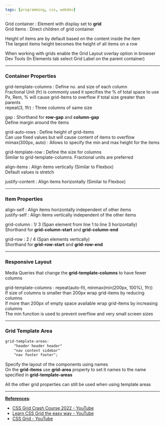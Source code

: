 ```yaml
---
tags: [programming, css, webdev]
---
```


Grid container : Element with display set to **grid**  
Grid Items : Direct children of grid container

Height of items are by default based on the content inside the item  
The largest items height becomes the height of all items on a row

When working with grids enable the Grid Layout overlay option in browser Dev Tools (In Elements tab select Grid Label on the parent container)

---

### Container Properties

grid-template-columns : Define no. and size of each column  
Fractional Unit (fr) is commonly used it specifies the % of total space to use  
Px, Rem, % will cause grid-items to overflow if total size greater than parents  
repeat(3, 1fr) : Three columns of same size

gap : Shorthand for **row-gap** and **column-gap**  
Define margin around the items

grid-auto-rows : Define height of grid-items  
Can use fixed values but will cause content of items to overflow  
mimax(300px, auto) : Allows to specify the min and max height for the items

grid-template-row : Define the size for columns  
Similar to grid-template-columns. Fractional units are preferred

align-items : Align items vertically (Similar to Flexbox)  
Default values is stretch

justify-content : Align items horizontally (Similar to Flexbox)

---

### Item Properties

align-self : Align items horizontally independent of other items  
justify-self : Align items vertically independent of the other items

grid-column : 1/ 3 (Span element from line 1 to line 3  horizontally)  
Shorthand for **grid-column-start** and **grid-column-end**

grid-row : 2 / 4 (Span elements vertically)  
Shorthand for **grid-row-start** and **grid-row-end**

---

### Responsive Layout

Media Queries that change the **grid-template-columns** to have fewer columns

grid-template-columns : repeat(auto-fit, minmax(min(200px, 100%), 1fr))  
If size of columns is smaller than 200px wrap grid-items by reducing columns  
If more than 200px of empty space available wrap grid-items by increasing columns  
The min function is used to prevent overflow and very small screen sizes

---

### Grid Template Area

````css
grid-template-areas:
	"header header header"
	"nav content sidebar"
	"nav footer footer";
````

Specify the layout of the components using names  
On the **grid-items** use **grid-area** property to set it names to the name specified in **grid-template-areas**

All the other grid properties can still be used when using template areas

---

**<u>References</u>**:

* [CSS Grid Crash Course 2022 - YouTube](https://www.youtube.com/watch?v=0xMQfnTU6oo)
* [Learn CSS Grid the easy way - YouTube](https://www.youtube.com/watch?v=rg7Fvvl3taU)
* [CSS Grid - YouTube](https://www.youtube.com/playlist?list=PLu8EoSxDXHP5CIFvt9-ze3IngcdAc2xKG)
